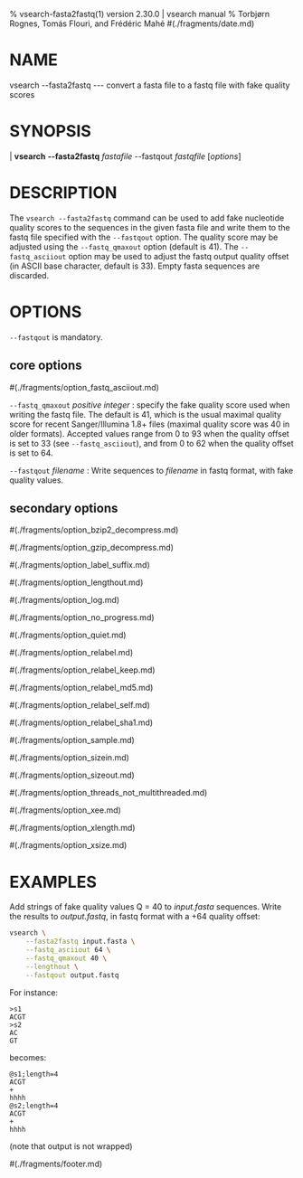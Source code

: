 % vsearch-fasta2fastq(1) version 2.30.0 | vsearch manual
% Torbjørn Rognes, Tomás Flouri, and Frédéric Mahé
#(./fragments/date.md)

# NAME

vsearch \-\-fasta2fastq --- convert a fasta file to a fastq file with
fake quality scores


# SYNOPSIS

| **vsearch** **\-\-fasta2fastq** _fastafile_ \-\-fastqout _fastqfile_ \[_options_]


# DESCRIPTION

The `vsearch --fasta2fastq` command can be used to add fake nucleotide
quality scores to the sequences in the given fasta file and write them
to the fastq file specified with the `--fastqout` option. The quality
score may be adjusted using the `--fastq_qmaxout` option (default is
41). The `--fastq_asciiout` option may be used to adjust the fastq
output quality offset (in ASCII base character, default is 33). Empty
fasta sequences are discarded.


# OPTIONS

`--fastqout` is mandatory.


## core options

#(./fragments/option_fastq_asciiout.md)

`--fastq_qmaxout` *positive integer*
: specify the fake quality score used when writing the fastq file. The
  default is 41, which is the usual maximal quality score for recent
  Sanger/Illumina 1.8+ files (maximal quality score was 40 in older
  formats). Accepted values range from 0 to 93 when the quality offset
  is set to 33 (see `--fastq_asciiout`), and from 0 to 62 when the
  quality offset is set to 64.

`--fastqout` *filename*
: Write sequences to *filename* in fastq format, with fake quality
  values.


## secondary options

#(./fragments/option_bzip2_decompress.md)

#(./fragments/option_gzip_decompress.md)

#(./fragments/option_label_suffix.md)

#(./fragments/option_lengthout.md)

#(./fragments/option_log.md)

#(./fragments/option_no_progress.md)

#(./fragments/option_quiet.md)

#(./fragments/option_relabel.md)

#(./fragments/option_relabel_keep.md)

#(./fragments/option_relabel_md5.md)

#(./fragments/option_relabel_self.md)

#(./fragments/option_relabel_sha1.md)

#(./fragments/option_sample.md)

#(./fragments/option_sizein.md)

#(./fragments/option_sizeout.md)

#(./fragments/option_threads_not_multithreaded.md)

#(./fragments/option_xee.md)

#(./fragments/option_xlength.md)

#(./fragments/option_xsize.md)


# EXAMPLES

Add strings of fake quality values Q = 40 to *input.fasta*
sequences. Write the results to *output.fastq*, in fastq format with a
+64 quality offset:

```sh
vsearch \
    --fasta2fastq input.fasta \
    --fastq_asciiout 64 \
    --fastq_qmaxout 40 \
    --lengthout \
    --fastqout output.fastq
```

For instance:

```text
>s1
ACGT
>s2
AC
GT
```

becomes:

```text
@s1;length=4
ACGT
+
hhhh
@s2;length=4
ACGT
+
hhhh
```

(note that output is not wrapped)


#(./fragments/footer.md)

